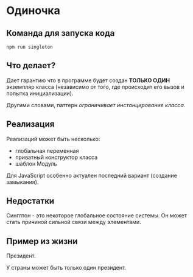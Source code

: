 # Одиночка

## Команда для запуска кода

```
npm run singleton
```

## Что делает?

Дает гарантию что в программе будет создан **ТОЛЬКО ОДИН** экземпляр класса (независимо от того, где происходит его вызов и попытка инициализации).

Другими словами, паттерн *ограничивает инстанцирование класса.*

## Реализация

Реализаций может быть несколько:

* глобальная переменная
* приватный конструктор класса
* шаблон Модуль

Для JavaScript особенно актуален последний вариант (создание замыкания).

## Недостатки

Синглтон - это некоторое глобальное состояние системы. Он может стать причиной сильной связи между элементами.

## Пример из жизни

Президент.

У страны может быть только один президент. 